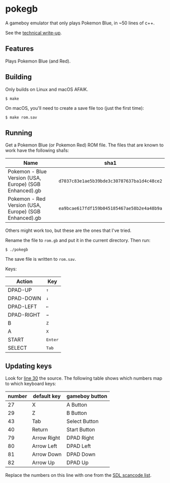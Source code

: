 # pokegb

A gameboy emulator that only plays Pokemon Blue, in ~50 lines of c++.

See the [technical write-up](https://binji.github.io/posts/pokegb/).

## Features

Plays Pokemon Blue (and Red).

## Building

Only builds on Linux and macOS AFAIK.

```
$ make
```

On macOS, you'll need to create a save file too (just the first time):

```
$ make rom.sav
```

## Running

Get a Pokemon Blue (or Pokemon Red) ROM file. The files that are known to work have the following sha1s:

| Name | sha1 |
| - | - |
| Pokemon - Blue Version (USA, Europe) (SGB Enhanced).gb | `d7037c83e1ae5b39bde3c30787637ba1d4c48ce2` |
| Pokemon - Red Version (USA, Europe) (SGB Enhanced).gb | `ea9bcae617fdf159b045185467ae58b2e4a48b9a` |

Others might work too, but these are the ones that I've tried.

Rename the file to `rom.gb` and put it in the current directory. Then run:

```
$ ./pokegb
```

The save file is written to `rom.sav`.

Keys:

| Action | Key |
| --- | --- |
| DPAD-UP | <kbd>↑</kbd> |
| DPAD-DOWN | <kbd>↓</kbd> |
| DPAD-LEFT | <kbd>←</kbd> |
| DPAD-RIGHT | <kbd>→</kbd> |
| B | <kbd>Z</kbd> |
| A | <kbd>X</kbd> |
| START | <kbd>Enter</kbd> |
| SELECT | <kbd>Tab</kbd> |

## Updating keys

Look for [line 30](https://github.com/binji/pokegb/blob/9c03ea41714b24373a352f75d27b0dc86a5b2250/pokegb.cc#L30) the source.
The following table shows which numbers map to which keyboard keys:

| number | default key | gameboy button |
| - | - | - |
| 27 | X | A Button |
| 29 | Z | B Button |
| 43 | Tab | Select Button |
| 40 | Return | Start Button |
| 79 | Arrow Right | DPAD Right |
| 80 | Arrow Left | DPAD Left |
| 81 | Arrow Down | DPAD Down |
| 82 | Arrow Up | DPAD Up |

Replace the numbers on this line with one from the [SDL scancode list](https://www.libsdl.org/tmp/SDL/include/SDL_scancode.h).

